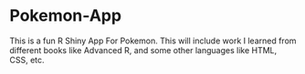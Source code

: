 # Pokemon-App
This is a fun R Shiny App For Pokemon. This will include work I learned from different books like Advanced R, and some other languages like HTML, CSS, etc.  
